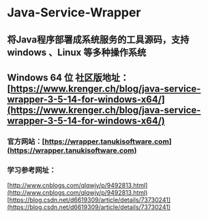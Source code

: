 # Java-Service-Wrapper
## 将Java程序部署成系统服务的工具源码，支持windows 、Linux 等多种操作系统  
## Windows 64 位 社区版地址：[https://www.krenger.ch/blog/java-service-wrapper-3-5-14-for-windows-x64/](https://www.krenger.ch/blog/java-service-wrapper-3-5-14-for-windows-x64/)  
### 官方网站：[https://wrapper.tanukisoftware.com](https://wrapper.tanukisoftware.com)  
### 学习参考网址：  
  [http://www.cnblogs.com/qlqwjy/p/9492813.html](http://www.cnblogs.com/qlqwjy/p/9492813.html)  
  [https://blog.csdn.net/d6619309/article/details/73730241](https://blog.csdn.net/d6619309/article/details/73730241)
